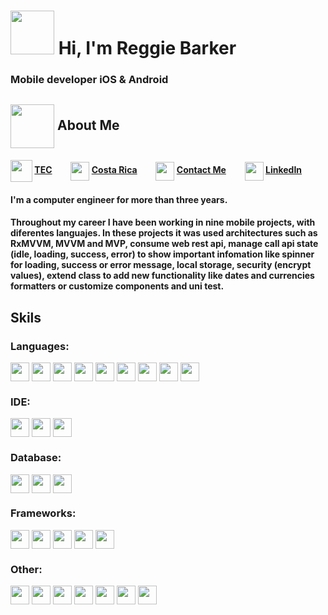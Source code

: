 #  <img src="https://user-images.githubusercontent.com/42281359/139109651-315101cb-679c-4ffd-87d0-eac7d31c93f0.png" width="70" height="70"> Hi, I'm Reggie Barker

### Mobile developer iOS & Android   

## <img align="center" src="https://user-images.githubusercontent.com/42281359/139118528-9e68310c-01f2-4b1d-8969-f0e65b00194e.png" width="70" height="70"> About Me


#### <img align="center" src="https://user-images.githubusercontent.com/42281359/139123553-de41db8a-1c19-4771-970a-ccb91b140ee8.png" width="35" height="35">   [TEC](https://www.tec.ac.cr/en) &nbsp; &nbsp; &nbsp; &nbsp; <img align="center" src="https://user-images.githubusercontent.com/42281359/139123245-51599f57-271e-4a24-8d97-2455052ffd9f.png" width="30" height="30"> [Costa Rica](https://www.google.com/maps/place/Costa+Rica) &nbsp; &nbsp; &nbsp; &nbsp; <img align="center" src="https://user-images.githubusercontent.com/42281359/139125350-a1625d9f-412e-46cc-a15d-248817907f66.png" width="30" height="30"> [Contact Me](mailto:reggiesbg@gmail.com) &nbsp; &nbsp; &nbsp; &nbsp; <img align="center" src="https://user-images.githubusercontent.com/42281359/139132978-11344b43-072c-4314-9e87-e9c1878ba7de.png" width="30" height="30"> [LinkedIn](https://www.linkedin.com/in/reggies28/)

#### I'm a computer engineer for more than three years.

#### Throughout my career I have been working in nine mobile projects, with diferentes languajes. In these projects it was used architectures such as RxMVVM, MVVM and MVP, consume web rest api, manage call api state (idle, loading, success, error) to show important infomation like spinner for loading, success or error message, local storage, security (encrypt values), extend class to add new functionality like dates and currencies formatters or customize components and uni test.


<!-- #### <img align="center" src="https://user-images.githubusercontent.com/42281359/139138036-e960e6ab-67ed-4819-bbad-641bca42e6ba.png" width="30" height="30"> iOS - Swift & Objective-c

#### <img align="center" src="https://user-images.githubusercontent.com/42281359/139137872-cc2209d5-40f1-42f0-a938-980c899210a3.png" width="30" height="30"> Android - Kotlin & Java

#### <img align="center" src="https://user-images.githubusercontent.com/42281359/139137660-2ba17c8a-d7b6-4ca7-9e92-72c99a64d0a6.png" width="30" height="30"> hybrid - Flutter (Dart) & ReactNative (Js) 👈🏾 a little -->

## Skils

### Languages:
<img align="center" src="https://img.shields.io/badge/Swift-FA7343?style=for-the-badge&logo=swift&logoColor=white" height="30" /> <img align="center" src="https://img.shields.io/badge/Kotlin-0095D5?&style=for-the-badge&logo=kotlin&logoColor=white" height="30" /> <img align="center" src="https://img.shields.io/badge/Dart-0175C2?style=for-the-badge&logo=dart&logoColor=white" height="30" /> <img align="center" src="https://img.shields.io/badge/Java-ED8B00?style=for-the-badge&logo=java&logoColor=white" height="30" /> <img align="center" src="https://img.shields.io/badge/Python-3776AB?style=for-the-badge&logo=python&logoColor=white" height="30" /> <img align="center" src="https://img.shields.io/badge/C%2B%2B-00599C?style=for-the-badge&logo=c%2B%2B&logoColor=white" height="30" /> <img align="center" src="https://img.shields.io/badge/C%23-239120?style=for-the-badge&logo=c-sharp&logoColor=white" height="30" /> <img align="center" src="https://img.shields.io/badge/JavaScript-323330?style=for-the-badge&logo=javascript&logoColor=F7DF1E" height="30" /> <img align="center" src="https://img.shields.io/badge/json-5E5C5C?style=for-the-badge&logo=json&logoColor=white" height="30" />

### IDE:
<img align="center" src="https://img.shields.io/badge/Xcode-007ACC?style=flat-square&logo=Xcode&logoColor=white" height="30" /> <img  align="center" src="https://img.shields.io/badge/Visual_Studio_Code-0078D4?style=for-the-badge&logo=visual%20studio%20code&logoColor=white" height="30"/> <img align="center" src="https://img.shields.io/badge/Android_Studio-3DDC84?style=for-the-badge&logo=android-studio&logoColor=white" height="30"/>

### Database: 
<img align="center" src="https://img.shields.io/badge/MySQL-00000F?style=for-the-badge&logo=mysql&logoColor=white" height="30"/> <img align="center" src="https://img.shields.io/badge/SQLite-07405E?style=for-the-badge&logo=sqlite&logoColor=white" height="30"/> <img align="center" src="https://img.shields.io/badge/Realm-39477F?style=for-the-badge&logo=realm&logoColor=white" height="30"/>

### Frameworks: 
<img align="center" src="https://img.shields.io/badge/Git-F05032?style=for-the-badge&logo=git&logoColor=white" height="30"/> <img align="center" src="https://img.shields.io/badge/Flutter-02569B?style=for-the-badge&logo=flutter&logoColor=white" height="30"/> <img align="center" src="https://img.shields.io/badge/firebase-ffca28?style=for-the-badge&logo=firebase&logoColor=black" height="30"/> <img align="center" src="https://img.shields.io/badge/gradle-02303A?style=for-the-badge&logo=gradle&logoColor=white" height="30"/> <img align="center" src="https://img.shields.io/badge/React_Native-20232A?style=for-the-badge&logo=react&logoColor=61DAFB" height="30"/>

### Other:
<img align="center" src="https://img.shields.io/badge/Jira-0052CC?style=for-the-badge&logo=Jira&logoColor=white" height="30"/> <img align="center" src="https://img.shields.io/badge/Google%20Analytics-E37400?style=for-the-badge&logo=google%20analytics&logoColor=white" height="30"/> <img align="center" src="https://img.shields.io/badge/Android-3DDC84?style=for-the-badge&logo=android&logoColor=white" height="30"/> <img align="center" src="https://img.shields.io/badge/iOS-000000?style=for-the-badge&logo=ios&logoColor=white" height="30"/> <img align="center" src="https://img.shields.io/badge/Windows-0078D6?style=for-the-badge&logo=windows&logoColor=white" height="30"/> <img align="center" src="https://img.shields.io/badge/mac%20os-000000?style=for-the-badge&logo=apple&logoColor=white" height="30"/> <img align="center" src="https://img.shields.io/badge/iTerm2-000000?style=for-the-badge&logo=iterm2&logoColor=white" height="30"/>












